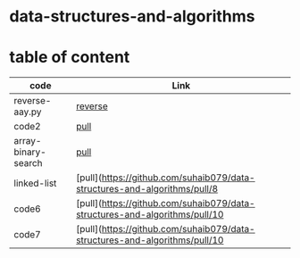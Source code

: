 # data-structures-and-algorithms

# table of content 

|code       |Link       |
|-----------|-----------|
|reverse-aay.py   |[reverse](https://github.com/suhaib079/data-structures-and-algorithms/pull/1)|
|code2   |[pull](https://github.com/suhaib079/data-structures-and-algorithms/pull/2)|
|array-binary-search   |[pull](https://github.com/suhaib079/data-structures-and-algorithms/pull/5)|
|linked-list  |[pull](https://github.com/suhaib079/data-structures-and-algorithms/pull/8|
|code6  |[pull](https://github.com/suhaib079/data-structures-and-algorithms/pull/10|
|code7 |[pull](https://github.com/suhaib079/data-structures-and-algorithms/pull/10|